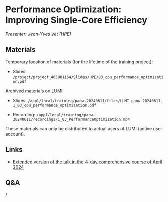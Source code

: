 # Performance Optimization: Improving Single-Core Efficiency

*Presenter: Jean-Yves Vet (HPE)*


## Materials

Temporary location of materials (for the lifetime of the training project):

-   Slides: `/project/project_465001154/Slides/HPE/03_cpu_performance_optimization.pdf`

Archived materials on LUMI:

-   Slides: `/appl/local/training/paow-20240611/files/LUMI-paow-20240611-1_03_cpu_performance_optimization.pdf`

-   Recording: `/appl/local/training/paow-20240611/recordings/1_03_PerformanceOptimization.mp4`

These materials can only be distributed to actual users of LUMI (active user account).


## Links

-   [Extended version of the talk in the 4-day comprehensive course of April 2024](../4day-20240423/extra_4_03_Performance_Optimization_Improving_Single_Core.md)


## Q&A

/
